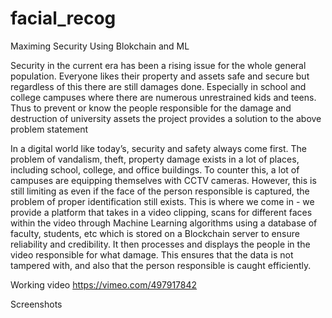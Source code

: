 # facial_recog

Maximing Security Using Blokchain and ML

Security in the current era has been a rising issue for the whole general population. Everyone likes their property and assets safe and secure but regardless of this there are still damages done. Especially in school and college campuses where there are numerous unrestrained kids and teens. Thus to prevent or know the people responsible for the damage and destruction of university assets the project provides a solution to the above problem statement  

In a digital world like today’s, security and safety always come first. The problem of vandalism, theft, property damage exists in a lot of places, including school, college, and office buildings. To counter this, a lot of campuses are equipping themselves with CCTV cameras. However, this is still limiting as even if the face of the person responsible is captured, the problem of proper identification still exists. This is where we come in - we provide a platform that takes in a video clipping, scans for different faces within the video through Machine Learning algorithms using a database of faculty, students, etc which is stored on a Blockchain server to ensure reliability and credibility. It then processes and displays the people in the video responsible for what damage. This ensures that the data is not tampered with, and also that the person responsible is caught efficiently. 

Working video
https://vimeo.com/497917842

Screenshots

